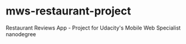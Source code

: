 # mws-restaurant-project
Restaurant Reviews App - Project for Udacity's Mobile Web Specialist nanodegree
